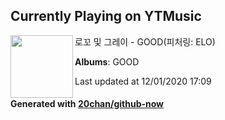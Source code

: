 ## Currently Playing on YTMusic

[<img align="left" width="100" src="https://lh3.googleusercontent.com/PuodcD5-UZwmv8L5vhapSQ-2dVw6-KYB9k4niO4NP-3dZaYqbaDbSEdNoq3Rgk2q3kZWOsu0O79HAFNf">](https://music.youtube.com/channel/UCJVA-stKCH0IS_C1qIOUjTA)

로꼬 및 그레이 - GOOD(피처링: ELO)

**Albums**: GOOD

Last updated at 12/01/2020 17:09

#### Generated with [20chan/github-now](https://github.com/20chan/github-now)
